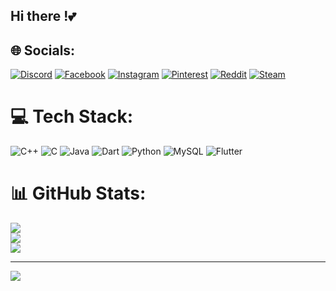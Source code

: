 ## Hi there !💕


<!--
**ummeMuqaddisa/ummeMuqaddisa** is a ✨ _special_ ✨ repository because its `README.md` (this file) appears on your GitHub profile.

Here are some ideas to get you started:

- 🔭 I’m currently working on ...
- 🌱 I’m currently learning ...
- 👯 I’m looking to collaborate on ...
- 🤔 I’m looking for help with ...
- 💬 Ask me about ...
- 📫 How to reach me: ...
- 😄 Pronouns: ...
- ⚡ Fun fact: ...
-->

## 🌐 Socials:

[![Discord](https://img.shields.io/badge/Discord-%237289DA.svg?logo=discord&logoColor=white)](https://discord.gg/ummemuqaddisa) [![Facebook](https://img.shields.io/badge/Facebook-%231877F2.svg?logo=Facebook&logoColor=white)](https://facebook.com/umme.mukaddisa) [![Instagram](https://img.shields.io/badge/Instagram-%23E4405F.svg?logo=Instagram&logoColor=white)](https://instagram.com/___muqaddisa16___) [![Pinterest](https://img.shields.io/badge/Pinterest-%23E4405F.svg?logo=pinterest&logoColor=white)](https://www.pinterest.com/ummemukaddisa/)
[![Reddit](https://img.shields.io/badge/Reddit-FF4500?style=flat&logo=reddit&logoColor=white)](https://www.reddit.com/user/Terrible-Fly7220/)
[![Steam](https://img.shields.io/badge/Steam-%23000000.svg?logo=steam&logoColor=white)](https://steamcommunity.com/profiles/76561199686010622)

# 💻 Tech Stack:
![C++](https://img.shields.io/badge/c++-%2300599C.svg?style=for-the-badge&logo=c%2B%2B&logoColor=white) ![C](https://img.shields.io/badge/c-%2300599C.svg?style=for-the-badge&logo=c&logoColor=white) ![Java](https://img.shields.io/badge/java-%23ED8B00.svg?style=for-the-badge&logo=openjdk&logoColor=white) ![Dart](https://img.shields.io/badge/dart-%2300599C.svg?style=for-the-badge&logo=dart&logoColor=white) ![Python](https://img.shields.io/badge/Python-3776AB?style=for-the-badge&logo=python&logoColor=white)
![MySQL](https://img.shields.io/badge/MySQL-005C84?style=for-the-badge&logo=mysql&logoColor=white)
![Flutter](https://img.shields.io/badge/Flutter-02569B?style=for-the-badge&logo=flutter&logoColor=white)

# 📊 GitHub Stats:
![](https://github-readme-stats.vercel.app/api?username=ummeMuqaddisa&theme=dark&hide_border=false&include_all_commits=false&count_private=false)<br/>
![](https://github-readme-streak-stats.herokuapp.com/?user=ummeMuqaddisa&theme=dark&hide_border=false)<br/>
![](https://github-readme-stats.vercel.app/api/top-langs/?username=ummeMuqaddisa&theme=dark&hide_border=false&include_all_commits=false&count_private=false&layout=compact)

---
[![](https://visitcount.itsvg.in/api?id=ummeMuqaddisa&icon=0&color=0)](https://visitcount.itsvg.in)

<!-- Proudly created with GPRM ( https://gprm.itsvg.in ) -->
